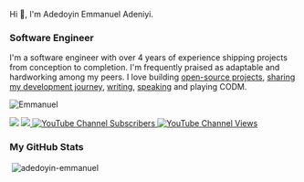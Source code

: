 <p>Hi 👋, I'm Adedoyin Emmanuel Adeniyi.</p>
<h3 align="left">Software Engineer</h3>

I'm a software engineer with over 4 years of experience shipping projects from conception to completion. I'm frequently praised as adaptable and hardworking among my peers. I love building [open-source projects](https://github.com/adedoyin-emmanuel?tab=repositories), [sharing my development journey](https://x.com/Emmysoft_Tm), [writing](https://adedoyin.hashnode.dev), [speaking](https://youtube.com/@adedoyin-emma) and playing CODM.

<p align="left"> <img src="https://komarev.com/ghpvc/?username=adedoyin-emmanuel&label=Profile%20views&color=0e75b6&style=flat" alt="Emmanuel" /> </p>



<a href="https://www.twitter.com/Emmysoft_Tm" target="_blank" rel="noreferrer"><img
src="https://img.shields.io/twitter/follow/Emmysoft_Tm?logo=twitter&style=for-the-badge"/></a>
<a href="https://www.github.com/adedoyin-emmanuel" target="_blank" rel="noreferrer"><img
src="https://img.shields.io/github/followers/adedoyin-emmanuel?logo=github&style=for-the-badge" /></a><a href="https://youtube.com/channel/UCDqR1aRuNB8y6RO9huL4c-w">
  <img alt="YouTube Channel Subscribers" src="https://img.shields.io/youtube/channel/subscribers/UCDqR1aRuNB8y6RO9huL4c-w?color=red&logo=youtube&style=for-the-badge">
</a>
<a href="https://www.youtube.com/@adedoyin-emmanuel-adeniyi">
  <img alt="YouTube Channel Views" src="https://img.shields.io/youtube/channel/views/UCDqR1aRuNB8y6RO9huL4c-w?color=blue&label=View%20count&logo=youtube&style=for-the-badge">
</a>


<!--

<h3>Find Me!</h3>

<p align="start">
  <a href="https://linktr.ee/adedoyin_emmanuel">
    <img src="https://skillicons.dev/icons?i=devto,github,gitlab,instagram,linkedin,mastodon,stackoverflow,twitter" />
  </a>
</p>

## Languages and Tools
 <p align="left">
  <a href="https://github.com/adedoyin-emmanuel?tab=repositories">
    <img src="https://skillicons.dev/icons?i=typescript,javascript,cs,html,css,bootstrap,tailwindcss,react,electron,dotnet,nodejs,express,mysql,postgres,mongodb,neovim,docker,sentry,github,jest,prisma,sequelize,postman,swagger" />
  </a>
</p>               
-->

<!--

## Support Me

<p>
    <a href="https://www.buymeacoffee.com/emmysoft">
      <img src="https://cdn.buymeacoffee.com/buttons/v2/default-yellow.png" width="150" style="border-radius: 0;"/>
    </a>
</p>
-->


<h3>My GitHub Stats</h3>


<!-- <p><img align="left" src="https://github-readme-stats.vercel.app/api/top-langs?username=adedoyin-emmanuel&show_icons=true&locale=en&layout=compact&theme=github_dark_dimmed" alt="adedoyin-emmanuel" /></p>  -->

<p>&nbsp;<img align="center" src="https://github-readme-stats.vercel.app/api?username=adedoyin-emmanuel&show_icons=true&locale=en&theme=github_dark_dimmed" alt="adedoyin-emmanuel" /></p>

<!-- <p>&nbsp;<img align="center" src="https://github-readme-streak-stats.herokuapp.com/?user=adedoyin-emmanuel&theme=github_dark_dimmed" alt="adedoyin-emmanuel" /></p> -->

